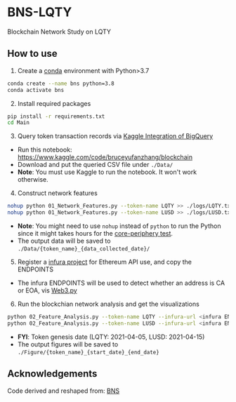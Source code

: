 # BNS-LQTY
Blockchain Network Study on LQTY

## How to use

1. Create a [conda](https://docs.conda.io/en/latest/) environment with Python>3.7

```bash
conda create --name bns python=3.8
conda activate bns
```

2. Install required packages

```bash
pip install -r requirements.txt
cd Main
```

3. Query token transaction records via [Kaggle Integration of BigQuery](https://www.kaggle.com/datasets/bigquery/ethereum-blockchain)

- Run this notebook: https://www.kaggle.com/code/bruceyufanzhang/blockchain
- Download and put the queried CSV file under `./Data/`
- **Note**: You must use Kaggle to run the notebook. It won't work otherwise.

4. Construct network features

```bash
nohup python 01_Network_Features.py --token-name LQTY >> ./logs/LQTY.txt
nohup python 01_Network_Features.py --token-name LUSD >> ./logs/LUSD.txt
```

- **Note**: You might need to use `nohup` instead of `python` to run the Python since it might takes hours for the [core-periphery test](https://github.com/skojaku/core-periphery-detection).
- The output data will be saved to `./Data/{token_name}_{data_collected_date}/`

5. Register a [infura project](https://infura.io/) for Ethereum API use, and copy the ENDPOINTS

- The infura ENDPOINTS will be used to detect whether an address is CA or EOA, vis [Web3.py](https://web3py.readthedocs.io/en/stable/quickstart.html)
   
6. Run the blockchian network analysis and get the visualizations

```bash
python 02_Feature_Analysis.py --token-name LQTY --infura-url <infura ENDPOINTS> --start-date 2021-04-05 >> ./logs/LQTY_analysis.txt
python 02_Feature_Analysis.py --token-name LUSD --infura-url <infura ENDPOINTS> --start-date 2021-04-15 >> ./logs/LQTY_analysis.txt
```

- **FYI**: Token genesis date (LQTY: 2021-04-05, LUSD: 2021-04-15)
- The output figures will be saved to `./Figure/{token_name}_{start_date}_{end_date}`

## Acknowledgements

Code derived and reshaped from: [BNS](https://github.com/Blockchain-Network-Studies/BNS)
